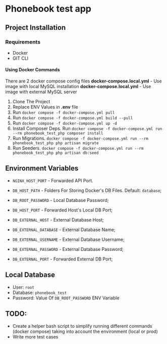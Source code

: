 # Phonebook test app

## Project Installation

### Requirements
- Docker
- GIT CLI

#### Using Docker Commands

There are 2 docker compose config files
**docker-compose.local.yml** - Use image with local MySQL installation
**docker-compose.local.yml** - Use image with external MySQL server

1. Clone The Project
2. Replace ENV Values in **.env** file
3. Run `docker compose -f docker-compose.yml pull`
4. Run `docker compose -f docker-compose.yml build --pull`
5. Run `docker compose -f docker-compose.yml up -d`
6. Install Composer Deps. Run `docker compose -f docker-compose.yml run --rm phonebook_test_php composer install`
7. Run Migrations. `docker compose -f docker-compose.yml run --rm phonebook_test_php php artisan migrate`
8. Run Seeders. `docker compose -f docker-compose.yml run --rm phonebook_test_php php artisan db:seed`

## Environment Variables

- `NGINX_HOST_PORT` - Forwarded API Port.

- `DB_HOST_PATH` - Folders For Storing Docker's DB Files. Default: `database`;
- `DB_ROOT_PASSWORD` - Local Database Password;
- `DB_HOST_PORT` - Forwarded Host's Local DB Port;

- `DB_EXTERNAL_HOST` - External Database Host;
- `DB_EXTERNAL_DATABASE` - External Database Name;
- `DB_EXTERNAL_USERNAME` - External Database Username;
- `DB_EXTERNAL_PASSWORD` - External Database Password;
- `DB_EXTERNAL_PORT` - Forwarded External DB Port;

## Local Database 

- User: `root`
- Database: `phonebook_test`
- Password: Value Of `DB_ROOT_PASSWORD` ENV Variable


## TODO:

- Create a helper bash script to simplify running different commands (docker compose) taking into account the environment (local or prod)
- Write more test cases